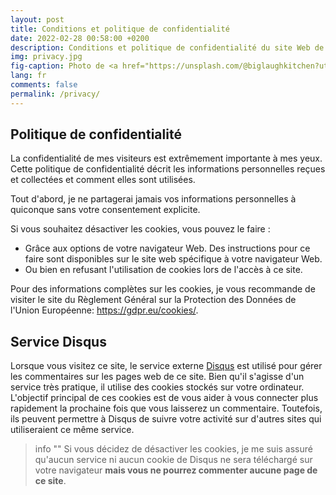 ```yaml
---
layout: post
title: Conditions et politique de confidentialité
date: 2022-02-28 00:58:00 +0200
description: Conditions et politique de confidentialité du site Web de Scalastic
img: privacy.jpg
fig-caption: Photo de <a href="https://unsplash.com/@biglaughkitchen?utm_source=unsplash&utm_medium=referral&utm_content=creditCopyText">Deva Williamson</a> sur <a href="https://unsplash.com/s/photos/cookie-privacy?utm_source=unsplash&utm_medium=referral&utm_content=creditCopyText">Unsplash</a>
lang: fr
comments: false
permalink: /privacy/
---
```


## Politique de confidentialité

La confidentialité de mes visiteurs est extrêmement importante à mes yeux. Cette politique de confidentialité décrit les informations personnelles reçues et collectées et comment elles sont utilisées.

Tout d'abord, je ne partagerai jamais vos informations personnelles à quiconque sans votre consentement explicite.

Si vous souhaitez désactiver les cookies, vous pouvez le faire :
- Grâce aux options de votre navigateur Web. Des instructions pour ce faire sont disponibles sur le site web spécifique à votre navigateur Web.
- Ou bien en refusant l'utilisation de cookies lors de l'accès à ce site.

Pour des informations complètes sur les cookies, je vous recommande de visiter le site du Règlement Général sur la Protection des Données de l'Union Européenne: <https://gdpr.eu/cookies/>.

## Service Disqus

Lorsque vous visitez ce site, le service externe [Disqus](http://disqus.com/) est utilisé pour gérer les commentaires sur les pages web de ce site. Bien qu'il s'agisse d'un service très pratique, il utilise des cookies stockés sur votre ordinateur. L'objectif principal de ces cookies est de vous aider à vous connecter plus rapidement la prochaine fois que vous laisserez un commentaire. Toutefois, ils peuvent permettre à Disqus de suivre votre activité sur d'autres sites qui utiliseraient ce même service.

> info ""
> Si vous décidez de désactiver les cookies, je me suis assuré qu'aucun service ni aucun cookie de Disqus ne sera téléchargé sur votre navigateur **mais vous ne pourrez commenter aucune page de ce site**.
